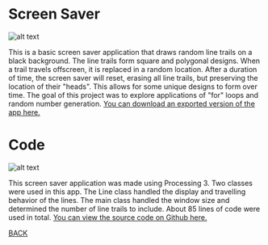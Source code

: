 # Screen Saver
![alt text](https://howardying.github.io/Programming1Portfolio/Images/screenSaver1.png)

This is a basic screen saver application that draws random line trails on a black background. The line trails form square and polygonal designs. When a trail travels offscreen, it is replaced in a random location. After a duration of time, the screen saver will reset, erasing all line trails, but preserving the location of their "heads". This allows for some unique designs to form over time. The goal of this project was to explore applications of "for" loops and random number generation.
[You can download an exported version of the app here.](https://www.google.com)

# Code
![alt text](https://howardying.github.io/Programming1Portfolio/Images/screenSaver2.png)

This screen saver application was made using Processing 3. Two classes were used in this app. The Line class handled the display and travelling behavior of the lines. The main class handled the window size and determined the number of line trails to include. About 85 lines of code were used in total.
[You can view the source code on Github here.](https://www.google.com)

[BACK](https://howardying.github.io/Programming1Portfolio/ "Back to Home")

